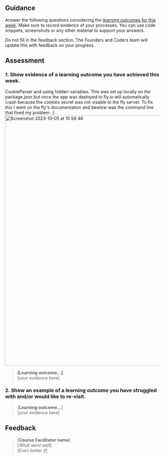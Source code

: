 ## Guidance
Answer the following questions considering the [learning outcomes for this week](https://learn.foundersandcoders.com/course/syllabus/developer/authentication/learning-outcomes/).
Make sure to record evidence of your processes. You can use code snippets, screenshots or any other material to support your answers.

Do not fill in the feedback section. The Founders and Coders team will update this with feedback on your progress.

## Assessment
 ### 1. Show evidence of a learning outcome you have achieved this week.
CookieParser and using hidden variables. This was set up locally on the package.json but once the app was deployed to fly.io will automatically crash because the cookies secret was not visable to the fly server. To fix this I went on the fly's documentation and bewlow was the command line that fixed my problem. :) 
 <img width="815" alt="Screenshot 2023-10-05 at 10 58 48" src="https://github.com/fac28/elena--progress-log/assets/59057287/47556b95-69c9-491f-bc76-4450f1593c2f">

> **[Learning outcome...]**  
> [your evidence here]

 ### 2. Show an example of a learning outcome you have struggled with and/or would like to re-visit.
> [**Learning outcome...**]  
> [your evidence here]

## Feedback
> [**Course Facilitator name**]  
> [*What went well*]  
> [*Even better if*]

